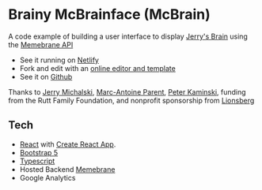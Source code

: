 # Brainy McBrainface (McBrain)
A code example of building a user interface to display [Jerry's Brain](https://www.jerrysbrain.com/) using the [Memebrane API](https://memebrane.conversence.com/)
- See it running on [Netlify](https://mcbrain.netlify.app)
- Fork and edit with an [online editor and template](https://codesandbox.io/s/github/OpenGlobalMind/brainy-mcbrainface/)
- See it on [Github](https://github.com/OpenGlobalMind/brainy-mcbrainface)

Thanks to [Jerry Michalski](https://www.jerrymichalski.com/), [Marc-Antoine Parent](https://twitter.com/ma_parent), [Peter Kaminski](https://twitter.com/peterkaminski), funding from the Rutt Family Foundation, and nonprofit sponsorship from [Lionsberg](https://www.lionsberg.org/) 

## Tech
- [React](https://reactjs.org/) with [Create React App](https://github.com/facebook/create-react-app).
- [Bootstrap 5](https://getbootstrap.com/docs/5.0)
- [Typescript](https://www.typescriptlang.org/)
- Hosted Backend [Memebrane](https://memebrane.conversence.com/)
- Google Analytics
